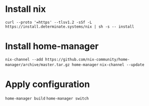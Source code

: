 # Install nix
`curl --proto '=https' --tlsv1.2 -sSf -L https://install.determinate.systems/nix | sh -s -- install`
# Install home-manager
`nix-channel --add https://github.com/nix-community/home-manager/archive/master.tar.gz home-manager`
`nix-channel --update`
# Apply configuration
`home-manager build`
`home-manager switch`
